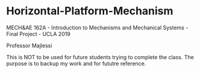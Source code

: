 # Horizontal-Platform-Mechanism
MECH&AE 162A - Introduction to Mechanisms and Mechanical Systems - Final Project - UCLA 2019

Professor Majlessi

This is NOT to be used for future students trying to complete the class. The purpose is to backup my work and for fututre reference.
